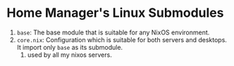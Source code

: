 # Home Manager's Linux Submodules

1. `base`: The base module that is suitable for any NixOS environment.
1. `core.nix`: Configuration which is suitable for both servers and desktops. It import only `base` as its submodule.
    1. used by all my nixos servers.
